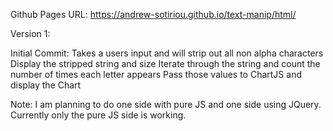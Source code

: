 Github Pages URL:
https://andrew-sotiriou.github.io/text-manip/html/

Version 1:

Initial Commit:
Takes a users input and will strip out all non alpha characters
Display the stripped string and size
Iterate through the string and count the number of times each letter appears
Pass those values to ChartJS and display the Chart

Note: I am planning to do one side with pure JS and one side using JQuery. Currently only the pure JS side is working.